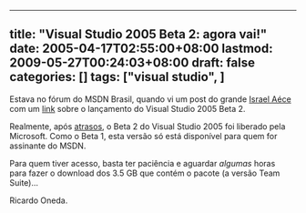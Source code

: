 
---
title: "Visual Studio 2005 Beta 2: agora vai!"
date: 2005-04-17T02:55:00+08:00
lastmod: 2009-05-27T00:24:03+08:00
draft: false
categories: []
tags: ["visual studio", ]
---


Estava no fórum do MSDN Brasil, quando vi um post do grande [Israel Aéce](http://weblogs.pontonetpt.com/israelaece/ "Blog do Israel Aéce") com um [link](http://weblogs.pontonetpt.com/jpc/posts/4353.aspx "Tens subscricao MSDN? Entao ja podes ter .NET 2.0 Beta2") sobre o lançamento do Visual Studio 2005 Beta 2.  

Realmente, após [atrasos](/blog/post/2005/03/13/Microsoft-adia-o-Beta-2-do-Visual-Studio-2005.aspx "Microsoft adia o Beta 2 do Visual Studio 2005"), o Beta 2 do Visual Studio 2005 foi liberado pela Microsoft. Como o Beta 1, esta versão só está disponível para quem for assinante do MSDN.  

Para quem tiver acesso, basta ter paciência e aguardar *algumas* horas para fazer o download dos 3.5 GB que contém o pacote (a versão Team Suite)...  

Ricardo Oneda.  

